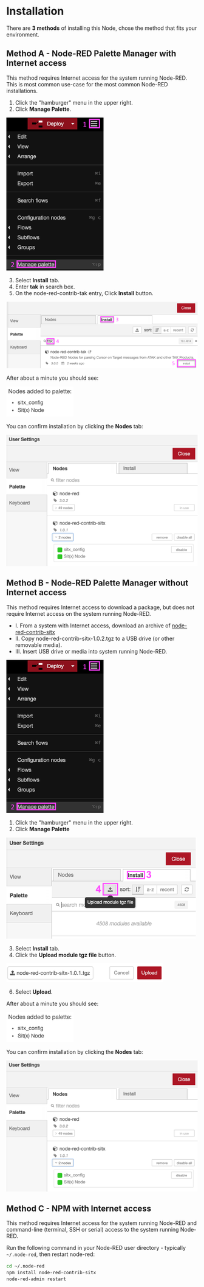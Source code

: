# Installation

There are **3 methods** of installing this Node, chose the method that fits your environment.

## Method A - Node-RED Palette Manager with Internet access

This method requires Internet access for the system running Node-RED. This is most common use-case for the most common Node-RED installations.

1. Click the "hamburger" menu in the upper right.
2. Click **Manage Palette**.

![Method A 1](install/gui_install1.png)

<ol start=3>
  <li>Select <strong>Install</strong> tab.</li>
  <li>Enter <strong>tak</strong> in search box.</li>
  <li>On the node-red-contrib-tak entry, Click <strong>Install</strong> button.</li>
</ol>

![Method A 2](install/gui_install2.png)

After about a minute you should see:

![Method B 3](install/sitx-palette-install-success.png)

You can confirm installation by clicking the **Nodes** tab:

![Method B 34](install/sitx-palette-nodes.png)

## Method B - Node-RED Palette Manager without Internet access

This method requires Internet access to download a package, but does not require Internet access on the system running Node-RED.

- I. From a system with Internet access, download an archive of [node-red-contrib-sitx](https://registry.npmjs.org/node-red-contrib-sitx/-/node-red-contrib-sitx-1.0.2.tgz)
- II. Copy node-red-contrib-sitx-1.0.2.tgz to a USB drive (or other removable media).
- III. Insert USB drive or media into system running Node-RED.

![Method B 1](install/gui_install-sitx1.png)

<ol start=1>
  <li>Click the "hamburger" menu in the upper right.</li>
  <li>Click <strong>Manage Palette</strong></li>
</ol>

![Method B 2](install/sitx-palette-install-upload.png)

<ol start=3>
  <li>Select <strong>Install</strong> tab.</li>
  <li>Click the <strong>Upload module tgz file</strong> button.</li>
</ol>

![Method B 3](install/sitx-palette-install-upload-upload.png)

<ol start=6>
  <li>Select <strong>Upload</strong>.</li>
</ol>

After about a minute you should see:

![Method B 3](install/sitx-palette-install-success.png)

You can confirm installation by clicking the **Nodes** tab:

![Method B 3](install/sitx-palette-nodes.png)

## Method C - NPM with Internet access

This method requires Internet access for the system running Node-RED and command-line (terminal, SSH or serial) access to the system running Node-RED.

Run the following command in your Node-RED user directory - typically `~/.node-red`, then restart node-red:

```bash
cd ~/.node-red
npm install node-red-contrib-sitx
node-red-admin restart
```
